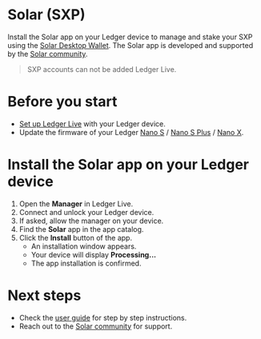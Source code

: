 # Solar (SXP)

Install the Solar app on your Ledger device to manage and stake your SXP using the [Solar Desktop Wallet](https://solar.org/#wallet). The Solar app is developed and supported by the [Solar community](https://solar.org/community).

> SXP accounts can not be added Ledger Live.

# Before you start

* [Set up Ledger Live](https://support.ledger.com/hc/en-us/articles/4404389503889) with your Ledger device.
* Update the firmware of your Ledger [Nano S](https://support.ledger.com/hc/en-us/articles/360002731113) / [Nano S Plus](https://support.ledger.com/hc/en-us/articles/4445777839901) / [Nano X](https://support.ledger.com/hc/en-us/articles/360013349800).

# Install the Solar app on your Ledger device

1. Open the **Manager** in Ledger Live.
2. Connect and unlock your Ledger device.
3. If asked, allow the manager on your device.
4. Find the **Solar** app in the app catalog.
5. Click the **Install** button of the app.
    * An installation window appears.
    * Your device will display **Processing...**
    * The app installation is confirmed.

# Next steps

* Check the [user guide](https://docs.solar.org/desktop-wallet/user-guides/ledger) for step by step instructions.
* Reach out to the [Solar community](https://solar.org/community) for support.
